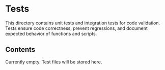 # Tests

This directory contains unit tests and integration tests for code validation.
Tests ensure code correctness, prevent regressions, and document expected behavior of functions and scripts.

## Contents

Currently empty. Test files will be stored here.
